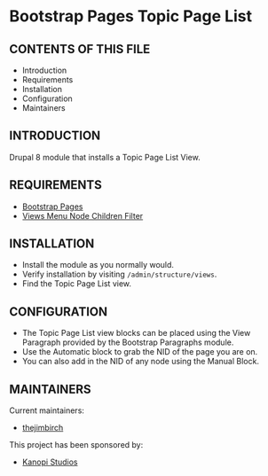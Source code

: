 # Bootstrap Pages Topic Page List

CONTENTS OF THIS FILE
---------------------

 * Introduction
 * Requirements
 * Installation
 * Configuration
 * Maintainers

INTRODUCTION
------------

Drupal 8 module that installs a Topic Page List View.

REQUIREMENTS
------------

  * [Bootstrap Pages](https://www.drupal.org/project/bootstrap_pages)
  * [Views Menu Node Children Filter](https://www.drupal.org/project/views_menu_children_filter)

INSTALLATION
------------

  * Install the module as you normally would.
  * Verify installation by visiting `/admin/structure/views`.
  * Find the Topic Page List view.

CONFIGURATION
-------------

  * The Topic Page List view blocks can be placed using the View Paragraph
  provided by the Bootstrap Paragraphs module.
  * Use the Automatic block to grab the NID of the page you are on.
  * You can also add in the NID of any node using the Manual Block.

MAINTAINERS
-----------

Current maintainers:
  * [thejimbirch](https://www.drupal.org/u/thejimbirch)

This project has been sponsored by:
  * [Kanopi Studios](https://www.kanopi.com)
